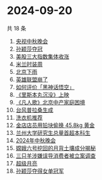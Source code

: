 # 2024-09-20

共 18 条

<!-- BEGIN -->
<!-- 最后更新时间 Fri Sep 20 2024 20:27:25 GMT+0800 (China Standard Time) -->

1. [央视中秋晚会](https://www.zhihu.com/search?q=%E5%A4%AE%E8%A7%86%E4%B8%AD%E7%A7%8B%E6%99%9A%E4%BC%9A)
1. [孙颖莎夺冠](https://www.zhihu.com/search?q=%E5%AD%99%E9%A2%96%E8%8E%8E%E5%A4%BA%E5%86%A0)
1. [美股三大指数集体收涨](https://www.zhihu.com/search?q=%E7%BE%8E%E8%82%A1%E4%B8%89%E5%A4%A7%E6%8C%87%E6%95%B0%E9%9B%86%E4%BD%93%E6%94%B6%E6%B6%A8)
1. [米兰时装周](https://www.zhihu.com/search?q=%E7%B1%B3%E5%85%B0%E6%97%B6%E8%A3%85%E5%91%A8)
1. [北京下雨](https://www.zhihu.com/search?q=%E5%8C%97%E4%BA%AC%E4%B8%8B%E9%9B%A8)
1. [英雄联盟崩了](https://www.zhihu.com/search?q=%E8%8B%B1%E9%9B%84%E8%81%94%E7%9B%9F%E5%B4%A9%E4%BA%86)
1. [如何评价「黑神话悟空」](https://www.zhihu.com/search?q=%E5%A6%82%E4%BD%95%E8%AF%84%E4%BB%B7%E3%80%8C%E9%BB%91%E7%A5%9E%E8%AF%9D%E6%82%9F%E7%A9%BA%E3%80%8D)
1. [《里斯本丸沉没》上映](https://www.zhihu.com/search?q=%E3%80%8A%E9%87%8C%E6%96%AF%E6%9C%AC%E4%B8%B8%E6%B2%89%E6%B2%A1%E3%80%8B%E4%B8%8A%E6%98%A0)
1. [《凡人歌》北京中产家庭困境](https://www.zhihu.com/search?q=%E3%80%8A%E5%87%A1%E4%BA%BA%E6%AD%8C%E3%80%8B%E5%8C%97%E4%BA%AC%E4%B8%AD%E4%BA%A7%E5%AE%B6%E5%BA%AD%E5%9B%B0%E5%A2%83)
1. [台风普拉桑生成](https://www.zhihu.com/search?q=%E5%8F%B0%E9%A3%8E%E6%99%AE%E6%8B%89%E6%A1%91%E7%94%9F%E6%88%90)
1. [洗衣机推荐](https://www.zhihu.com/search?q=%E6%B4%97%E8%A1%A3%E6%9C%BA%E6%8E%A8%E8%8D%90)
1. [金店店员用铅块偷换 45.8kg 黄金](https://www.zhihu.com/search?q=%E9%87%91%E5%BA%97%E5%BA%97%E5%91%98%E7%94%A8%E9%93%85%E5%9D%97%E5%81%B7%E6%8D%A2%2045.8kg%20%E9%BB%84%E9%87%91)
1. [兰州大学研究生总量首超本科生](https://www.zhihu.com/search?q=%E5%85%B0%E5%B7%9E%E5%A4%A7%E5%AD%A6%E7%A0%94%E7%A9%B6%E7%94%9F%E6%80%BB%E9%87%8F%E9%A6%96%E8%B6%85%E6%9C%AC%E7%A7%91%E7%94%9F)
1. [2024年中秋晚会](https://www.zhihu.com/search?q=2024%E5%B9%B4%E4%B8%AD%E7%A7%8B%E6%99%9A%E4%BC%9A)
1. [嫦娥六号挖回的月背土壤成分揭秘](https://www.zhihu.com/search?q=%E5%AB%A6%E5%A8%A5%E5%85%AD%E5%8F%B7%E6%8C%96%E5%9B%9E%E7%9A%84%E6%9C%88%E8%83%8C%E5%9C%9F%E5%A3%A4%E6%88%90%E5%88%86%E6%8F%AD%E7%A7%98)
1. [三只羊涉嫌误导消费者被立案调查](https://www.zhihu.com/search?q=%E4%B8%89%E5%8F%AA%E7%BE%8A%E6%B6%89%E5%AB%8C%E8%AF%AF%E5%AF%BC%E6%B6%88%E8%B4%B9%E8%80%85%E8%A2%AB%E7%AB%8B%E6%A1%88%E8%B0%83%E6%9F%A5)
1. [超级月亮](https://www.zhihu.com/search?q=%E8%B6%85%E7%BA%A7%E6%9C%88%E4%BA%AE)
1. [孙颖莎夺得女单冠军](https://www.zhihu.com/search?q=%E5%AD%99%E9%A2%96%E8%8E%8E%E5%A4%BA%E5%BE%97%E5%A5%B3%E5%8D%95%E5%86%A0%E5%86%9B)

<!-- END -->
